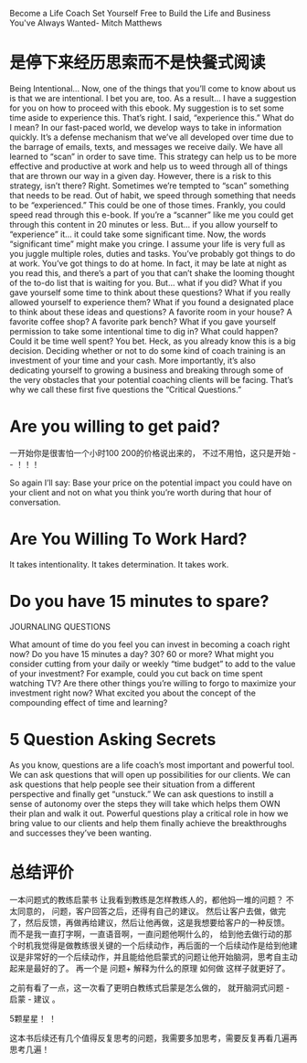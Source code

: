 
Become a Life Coach Set Yourself Free to Build the Life and Business You've Always Wanted- Mitch Matthews

# 是停下来经历思索而不是快餐式阅读

Being Intentional… Now, one of the things that you’ll come to know about us is that we are intentional. I bet you are, too. As a result… I have a suggestion for you on how to proceed with this ebook. My suggestion is to set some time aside to experience this. That’s right. I said, “experience this.” What do I mean? In our fast-paced world, we develop ways to take in information quickly. It’s a defense mechanism that we’ve all developed over time due to the barrage of emails, texts, and messages we receive daily. We have all learned to “scan” in order to save time. This strategy can help us to be more effective and productive at work and help us to weed through all of things that are thrown our way in a given day. However, there is a risk to this strategy, isn’t there? Right. Sometimes we’re tempted to “scan” something that needs to be read. Out of habit, we speed through something that needs to be “experienced.” This could be one of those times. Frankly, you could speed read through this e-book. If you’re a “scanner” like me you could get through this content in 20 minutes or less. But… if you allow yourself to “experience” it… it could take some significant time. Now, the words “significant time” might make you cringe. I assume your life is very full as you juggle multiple roles, duties and tasks. You’ve probably got things to do at work. You’ve got things to do at home. In fact, it may be late at night as you read this, and there’s a part of you that can’t shake the looming thought of the to-do list that is waiting for you. But… what if you did? What if you gave yourself some time to think about these questions? What if you really allowed yourself to experience them? What if you found a designated place to think about these ideas and questions? A favorite room in your house? A favorite coffee shop? A favorite park bench? What if you gave yourself permission to take some intentional time to dig in? What could happen? Could it be time well spent? You bet. Heck, as you already know this is a big decision. Deciding whether or not to do some kind of coach training is an investment of your time and your cash. More importantly, it’s also dedicating yourself to growing a business and breaking through some of the very obstacles that your potential coaching clients will be facing. That’s why we call these first five questions the “Critical Questions.”


# Are you willing to get paid? 

一开始你是很害怕一个小时100 200的价格说出来的， 不过不用怕，这只是开始 - - ！！！ 

So again I’ll say: Base your price on the potential impact you could have on your client and not on what you think you’re worth during that hour of conversation.

# Are You Willing To Work Hard?

It takes intentionality. It takes determination. It takes work.


# Do you have 15 minutes to spare?

JOURNALING QUESTIONS 

What amount of time do you feel you can invest in becoming a coach right now? Do you have 15 minutes a day? 30? 60 or more? What might you consider cutting from your daily or weekly “time budget” to add to the value of your investment? For example, could you cut back on time spent watching TV? Are there other things you’re willing to forgo to maximize your investment right now? What excited you about the concept of the compounding effect of time and learning?



# 5 Question Asking Secrets

As you know, questions are a life coach’s most important and powerful tool. We can ask questions that will open up possibilities for our clients. We can ask questions that help people see their situation from a different perspective and finally get “unstuck.” We can ask questions to instill a sense of autonomy over the steps they will take which helps them OWN their plan and walk it out. Powerful questions play a critical role in how we bring value to our clients and help them finally achieve the breakthroughs and successes they’ve been wanting. 




# 总结评价

一本问题式的教练启蒙书  让我看到教练是怎样教练人的，都他妈一堆的问题？  不太同意的，  问题，客户回答之后，还得有自己的建议。 然后让客户去做，做完了，然后反馈，再做再给建议，然后让他再做，这是我想要给客户的一种反馈。 而不是我一直打字啊，一直语音啊，一直问题他啊什么的， 给到他去做行动的那个时机我觉得是做教练很关键的一个后续动作，再后面的一个后续动作是给到他建议是非常好的一个后续动作，并且能给他启蒙式的问题让他开始脑洞，思考自主动起来是最好的了。  再一个是 问题+ 解释为什么的原理 如何做 这样子就更好了。 

之前有看了一点，这一次看了更明白教练式启蒙是怎么做的，  就开脑洞式问题 - 启蒙 - 建议    。    


5颗星星！  ！  


这本书后续还有几个值得反复思考的问题，我需要多加思考，需要反复再看几遍再思考几遍！




